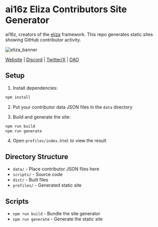 # ai16z Eliza Contributors Site Generator

ai16z, creators of the [eliza](https://github.com/ai16z/eliza) framework. This repo generates static sites showing GitHub contributor activity.


![eliza_banner](https://github.com/user-attachments/assets/e8784793-c4d3-4d59-bba9-6d47885abe63)

[Website](https://elizaos.ai/) | [Discord](https://discord.gg/ai16z) | [Twitter/X](https://x.com/ai16zdao) | [DAO](https://www.daos.fun/HeLp6NuQkmYB4pYWo2zYs22mESHXPQYzXbB8n4V98jwC)


## Setup

1. Install dependencies:
```bash
npm install
```

2. Put your contributor data JSON files in the `data` directory

3. Build and generate the site:
```bash
npm run build
npm run generate
```

4. Open `profiles/index.html` to view the result

## Directory Structure

- `data/` - Place contributor JSON files here
- `scripts/` - Source code
- `dist/` - Built files
- `profiles/` - Generated static site

## Scripts

- `npm run build` - Bundle the site generator
- `npm run generate` - Generate the static site
